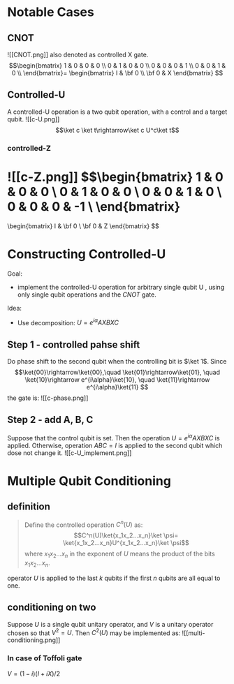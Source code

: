 # Notable Cases
## CNOT
![[CNOT.png]]
also denoted as controlled X gate.
$$\begin{bmatrix}
1 & 0 & 0 & 0 \\
0 & 1 & 0 & 0 \\
0 & 0 & 0 & 1 \\
0 & 0 & 1 & 0 \\
\end{bmatrix}=
\begin{bmatrix}
I & \bf 0 \\
\bf 0 & X
\end{bmatrix}
$$


## Controlled-U
A controlled-U operation is a two qubit operation,  with a control and a target qubit.
![[c-U.png]]
$$\ket c \ket t\rightarrow\ket c U^c\ket t$$
### controlled-Z
![[c-Z.png]]
$$\begin{bmatrix}
1 & 0 & 0 & 0 \\
0 & 1 & 0 & 0 \\
0 & 0 & 1 & 0 \\
0 & 0 & 0 & -1 \\
\end{bmatrix}
=
\begin{bmatrix}
I & \bf 0 \\
\bf 0 & Z
\end{bmatrix}
$$

# Constructing Controlled-U
Goal:
- implement the controlled-U operation for arbitrary single qubit U , using only single qubit operations and the $CNOT$ gate.

Idea: 
- Use decomposition: $U=e^{i\alpha}AXBXC$

## Step 1 - controlled pahse shift
Do phase shift to the second qubit when the controlling bit is $\ket 1$.
Since 
$$\ket{00}\rightarrow\ket{00},\quad \ket{01}\rightarrow\ket{01}, \quad \ket{10}\rightarrow e^{i\alpha}\ket{10}, \quad
\ket{11}\rightarrow e^{i\alpha}\ket{11}
$$
the gate is:
![[c-phase.png]]

## Step 2 - add A, B, C
Suppose that the control qubit is set. Then the operation $U=e^{i\alpha}AXBXC$ is  applied. Otherwise, operation $ABC=I$ is applied to the second qubit which dose not change it.
![[c-U_implement.png]]

# Multiple Qubit Conditioning
## definition
> Define the controlled operation $C^n(U)$ as:
$$C^n(U)\ket{x_1x_2...x_n}\ket \psi= \ket{x_1x_2...x_n}U^{x_1x_2...x_n}\ket \psi$$
where $x_1x_2...x_n$ in the exponent of $U$ means the product of the bits $x_1x_2...x_n$.

operator $U$ is applied to the last $k$ qubits if the first $n$ qubits are all equal to one.

## conditioning on two
Suppose $U$ is a single qubit unitary operator, and $V$ is a unitary operator chosen so that $V^2=U$. Then $C^2(U)$ may be implemented as:
![[multi-conditioning.png]]

### In case of Toffoli gate
$V =(1-i)(I+iX)/2$